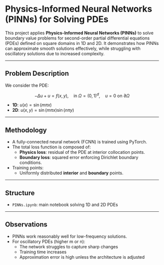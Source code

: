 # Physics-Informed Neural Networks (PINNs) for Solving PDEs

This project applies **Physics-Informed Neural Networks (PINNs)** to solve boundary value problems for second-order partial differential equations (PDEs) defined on square domains in 1D and 2D. It demonstrates how PINNs can approximate smooth solutions effectively, while struggling with oscillatory solutions due to increased complexity.

---

## Problem Description

We consider the PDE:

$$
-\Delta u + u = f(x, y), \quad \text{in } \Omega = (0,1)^d, \quad u = 0 \text{ on } \partial \Omega
$$

- **1D**: $u(x) = \sin(m\pi x)$
- **2D**: $u(x, y) = \sin(m\pi x)\sin(n\pi y)$
---

## Methodology

- A fully-connected neural network (FCNN) is trained using PyTorch.
- The total loss function is composed of:
  - **Physics loss**: residual of the PDE at interior collocation points.
  - **Boundary loss**: squared error enforcing Dirichlet boundary conditions.
- Training points:
  - Uniformly distributed **interior** and **boundary** points.
---

## Structure

- `PINNs.ipynb`: main notebook solving 1D and 2D PDEs

---

## Observations

- PINNs work reasonably well for low-frequency solutions.
- For oscillatory PDEs (higher m or n):
    - The network struggles to capture sharp changes
    - Training time increases
    - Approximation error is high unless the architecture is adjusted
